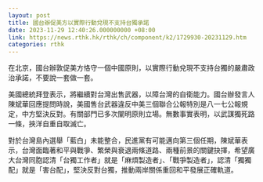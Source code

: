 ```yaml
---
layout: post
title: 國台辦促美方以實際行動兌現不支持台獨承諾
date: 2023-11-29 12:40:26.000000000 +08:00
link: https://news.rthk.hk/rthk/ch/component/k2/1729930-20231129.htm
categories: rthk
---
```


在北京，國台辦敦促美方恪守一個中國原則，以實際行動兌現不支持台獨的嚴肅政治承諾，不要說一套做一套。

美國總統拜登表示，將繼續對台灣出售武器，以障台灣的自衛能力。國台辦發言人陳斌華回應提問時說，美國售台武器違反中美三個聯合公報特別是八一七公報規定，中方堅決反對。有關部門已多次闡明原則立場。無數事實表明，以武謀獨死路一條，挾洋自重自取滅亡。

對於台灣島內選舉「藍白」未能整合，民進黨有可能邁向第三個任期，陳斌華表示，台灣面臨著和平與戰爭、繁榮與衰退兩條道路、兩種前景的關鍵抉擇，希望廣大台灣同胞認清「台獨工作者」就是「麻煩製造者」、「戰爭製造者」，認清「獨獨配」就是「害台配」，堅決反對台獨，推動兩岸關係重回和平發展正確軌道。
